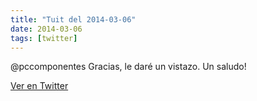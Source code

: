 ```yaml
---
title: "Tuit del 2014-03-06"
date: 2014-03-06
tags: [twitter]
---
```


@pccomponentes Gracias, le daré un vistazo. Un saludo!



[Ver en Twitter](https://twitter.com/i/web/status/441614258292654080)
